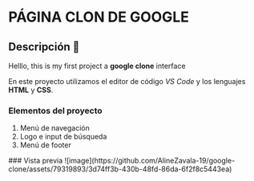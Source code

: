 # PÁGINA CLON DE GOOGLE
## Descripción 👀
Helllo, this is my first project a **google clone** interface

En este proyecto utilizamos el editor de código *VS Code* y los lenguajes **HTML** y **CSS**.

### Elementos del proyecto
<ol>
  <li>Menú de navegación</li>
  <li>Logo e input de búsqueda</li>
  <li>Menú de footer</li>
</ol>
### Vista previa
![image](https://github.com/AlineZavala-19/google-clone/assets/79319893/3d74ff3b-430b-48fd-86da-6f2f8c5443ea)


